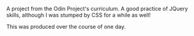 A project from the Odin Project's curriculum. A good practice of JQuery skills, although I was stumped by CSS for a while as well!

This was produced over the course of one day.
